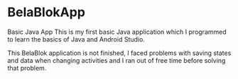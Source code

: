 # BelaBlokApp
Basic Java App
This is my first basic Java application which I programmed to learn the basics of Java and Android Studio.

This BelaBlok application is not finished, I faced problems with saving states and data when changing activities and I ran out of free time before solving that problem.
